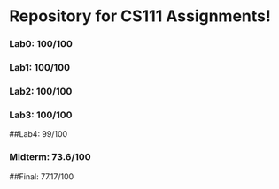 # Repository for CS111 Assignments!

### Lab0: 100/100

### Lab1: 100/100

### Lab2: 100/100

### Lab3: 100/100

##Lab4: 99/100

### Midterm: 73.6/100

##Final: 77.17/100
